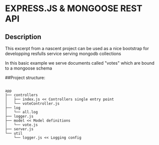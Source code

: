 # EXPRESS.JS & MONGOOSE REST API

## Description

This excerpt from a nascent project can be used as a nice bootstrap for developping resfulls service serving mongodb collections

In this basic example we serve documents called "votes" which are bound to a mongoose schema

##Project structure:

```

app
├── controllers
│   ├── index.js << Controllers single entry point
│   └── voteController.js
├── log
│   └── all.log
├── logger.js 
├── model << Model definitions
│   └── vote.js 
├── server.js
└── util
    └── logger.js << Logging config
```
